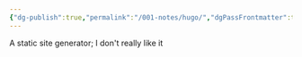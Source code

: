 ```yaml
---
{"dg-publish":true,"permalink":"/001-notes/hugo/","dgPassFrontmatter":true,"noteIcon":""}
---
```



A static site generator; I don't really like it